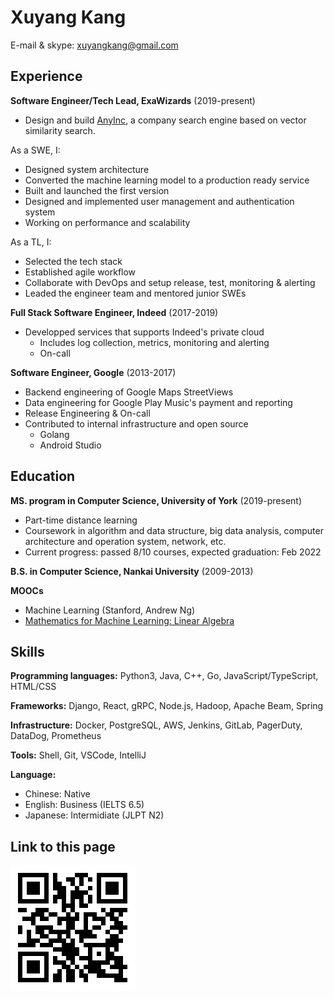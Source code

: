 Xuyang Kang
======

E-mail & skype: [xuyangkang@gmail.com](mailto:xuyangkang@gmail.com)

Experience
---------
**Software Engineer/Tech Lead, ExaWizards** (2019-present)

- Design and build [AnyInc](https://info.anyinc.ai/), a company search engine based on vector similarity search.

As a SWE, I:

  - Designed system architecture
  - Converted the machine learning model to a production ready service
  - Built and launched the first version
  - Designed and implemented user management and authentication system
  - Working on performance and scalability

As a TL, I:

  - Selected the tech stack
  - Established agile workflow
  - Collaborate with DevOps and setup release, test, monitoring & alerting
  - Leaded the engineer team and mentored junior SWEs

**Full Stack Software Engineer, Indeed** (2017-2019)

- Developped services that supports Indeed's private cloud
  - Includes log collection, metrics, monitoring and alerting
  - On-call

**Software Engineer, Google** (2013-2017)

- Backend engineering of Google Maps StreetViews
- Data engineering for Google Play Music's payment and reporting
- Release Engineering & On-call
- Contributed to internal infrastructure and open source
  - Golang
  - Android Studio


Education
---------
**MS. program in Computer Science, University of York** (2019-present)

- Part-time distance learning
- Coursework in algorithm and data structure, big data analysis, computer architecture and operation system, network, etc.
- Current progress: passed 8/10 courses, expected graduation: Feb 2022

**B.S. in Computer Science, Nankai University** (2009-2013)

**MOOCs**

- Machine Learning (Stanford, Andrew Ng)
- [Mathematics for Machine Learning: Linear Algebra](https://coursera.org/share/f7b2a5490da199784863314e386667aa)


Skills
------
**Programming languages:** Python3, Java, C++, Go, JavaScript/TypeScript, HTML/CSS

**Frameworks:** Django, React, gRPC, Node.js, Hadoop, Apache Beam, Spring

**Infrastructure:** Docker, PostgreSQL, AWS, Jenkins, GitLab, PagerDuty, DataDog, Prometheus

**Tools:** Shell, Git, VSCode, IntelliJ

**Language:**

- Chinese: Native
- English: Business (IELTS 6.5)
- Japanese: Intermidiate (JLPT N2)

Link to this page
------
![](qr-resume.png)

